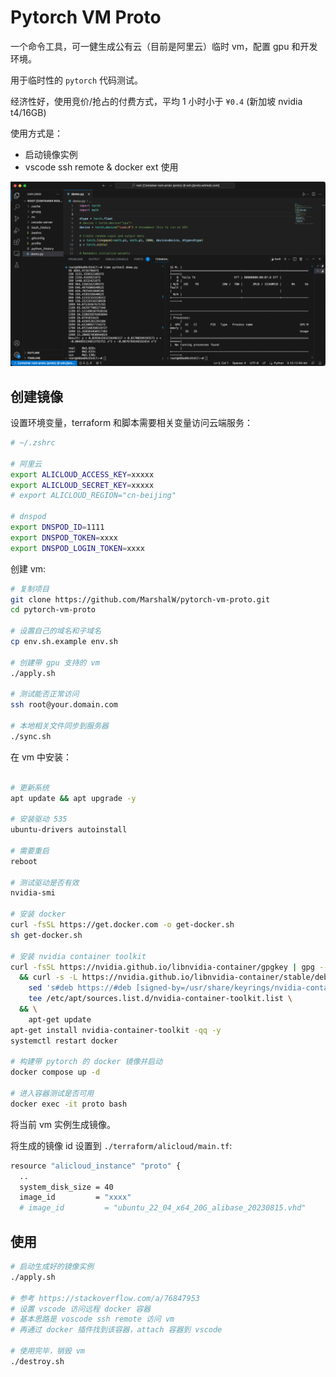 # Pytorch VM Proto

一个命令工具，可一健生成公有云（目前是阿里云）临时 vm，配置 gpu 和开发环境。

用于临时性的 `pytorch` 代码测试。

经济性好，使用竞价/抢占的付费方式，平均 1 小时小于 `¥0.4` (新加坡 nvidia t4/16GB)

使用方式是：

- 启动镜像实例
- vscode ssh remote & docker ext 使用

![](./vscode.png)


## 创建镜像

设置环境变量，terraform 和脚本需要相关变量访问云端服务：

```bash
# ~/.zshrc

# 阿里云
export ALICLOUD_ACCESS_KEY=xxxxx
export ALICLOUD_SECRET_KEY=xxxxx
# export ALICLOUD_REGION="cn-beijing"

# dnspod
export DNSPOD_ID=1111
export DNSPOD_TOKEN=xxxx
export DNSPOD_LOGIN_TOKEN=xxxx
```

创建 vm:

```bash
# 复制项目
git clone https://github.com/MarshalW/pytorch-vm-proto.git
cd pytorch-vm-proto

# 设置自己的域名和子域名
cp env.sh.example env.sh

# 创建带 gpu 支持的 vm
./apply.sh

# 测试能否正常访问
ssh root@your.domain.com

# 本地相关文件同步到服务器
./sync.sh
```

在 vm 中安装：

```bash

# 更新系统
apt update && apt upgrade -y

# 安装驱动 535
ubuntu-drivers autoinstall

# 需要重启
reboot

# 测试驱动是否有效
nvidia-smi

# 安装 docker
curl -fsSL https://get.docker.com -o get-docker.sh
sh get-docker.sh

# 安装 nvidia container toolkit
curl -fsSL https://nvidia.github.io/libnvidia-container/gpgkey | gpg --dearmor -o /usr/share/keyrings/nvidia-container-toolkit-keyring.gpg \
  && curl -s -L https://nvidia.github.io/libnvidia-container/stable/deb/nvidia-container-toolkit.list | \
    sed 's#deb https://#deb [signed-by=/usr/share/keyrings/nvidia-container-toolkit-keyring.gpg] https://#g' | \
    tee /etc/apt/sources.list.d/nvidia-container-toolkit.list \
  && \
    apt-get update
apt-get install nvidia-container-toolkit -qq -y
systemctl restart docker

# 构建带 pytorch 的 docker 镜像并启动
docker compose up -d

# 进入容器测试是否可用
docker exec -it proto bash
```

将当前 vm 实例生成镜像。

将生成的镜像 id 设置到 `./terraform/alicloud/main.tf`:

```bash
resource "alicloud_instance" "proto" {
  ..
  system_disk_size = 40
  image_id         = "xxxx"
  # image_id         = "ubuntu_22_04_x64_20G_alibase_20230815.vhd"
```

## 使用

```bash
# 启动生成好的镜像实例
./apply.sh

# 参考 https://stackoverflow.com/a/76847953
# 设置 vscode 访问远程 docker 容器
# 基本思路是 voscode ssh remote 访问 vm
# 再通过 docker 插件找到该容器，attach 容器到 vscode

# 使用完毕，销毁 vm
./destroy.sh
```